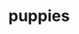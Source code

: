 # puppies
<html>
    <head>
        <title>
            Angela's Webpage!

        </title>
    </head>
    <body>
        <h1>Welcome to Angela Dizon’s Hub for Health Informatics and Digital Innovation</h1>
        <p>Explore the intersection of healthcare, technology, and innovative solutions to today’s most pressing challenges. From revolutionizing patient care with AI-driven tools to designing systems that empower clinicians and patients alike, Angela Dizon’s platform is your gateway to the future of health informatics.
        
            Dive into expert insights, groundbreaking projects, and collaborative initiatives that tackle chronic diseases, optimize healthcare workflows, and harness the power of data. Whether you’re a healthcare professional, researcher, policymaker, or tech-savvy enthusiast, this is where cutting-edge ideas meet actionable strategies.
            
            Join me as I bridge the gap between innovation and impact—because the future of healthcare starts here.</p>
            <h2>Wow a second header!?</h2>
            <img src="/Users/angeladizon/Downloads/puppy.jpeg" width="800px"></body><br/> 
            So cute!<br/>
        </body> 
    </html>


    

